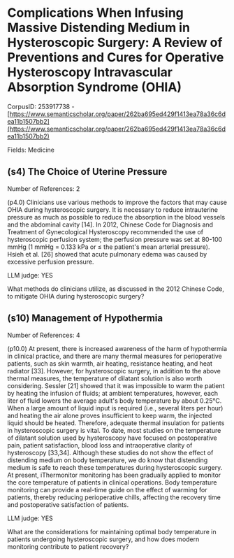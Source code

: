 # Complications When Infusing Massive Distending Medium in Hysteroscopic Surgery: A Review of Preventions and Cures for Operative Hysteroscopy Intravascular Absorption Syndrome (OHIA)

CorpusID: 253917738 - [https://www.semanticscholar.org/paper/262ba695ed429f1413ea78a36c6dea11b1507bb2](https://www.semanticscholar.org/paper/262ba695ed429f1413ea78a36c6dea11b1507bb2)

Fields: Medicine

## (s4) The Choice of Uterine Pressure
Number of References: 2

(p4.0) Clinicians use various methods to improve the factors that may cause OHIA during hysteroscopic surgery. It is necessary to reduce intrauterine pressure as much as possible to reduce the absorption in the blood vessels and the abdominal cavity [14]. In 2012, Chinese Code for Diagnosis and Treatment of Gynecological Hysteroscopy recommended the use of hysteroscopic perfusion system; the perfusion pressure was set at 80-100 mmHg (1 mmHg = 0.133 kPa or ≤ the patient's mean arterial pressure). Hsieh et al. [26] showed that acute pulmonary edema was caused by excessive perfusion pressure.

LLM judge: YES

What methods do clinicians utilize, as discussed in the 2012 Chinese Code, to mitigate OHIA during hysteroscopic surgery?

## (s10) Management of Hypothermia
Number of References: 4

(p10.0) At present, there is increased awareness of the harm of hypothermia in clinical practice, and there are many thermal measures for perioperative patients, such as skin warmth, air heating, resistance heating, and heat radiator [33]. However, for hysteroscopic surgery, in addition to the above thermal measures, the temperature of dilatant solution is also worth considering. Sessler [21] showed that it was impossible to warm the patient by heating the infusion of fluids; at ambient temperatures, however, each liter of fluid lowers the average adult's body temperature by about 0.25°C. When a large amount of liquid input is required (i.e., several liters per hour) and heating the air alone proves insufficient to keep warm, the injected liquid should be heated. Therefore, adequate thermal insulation for patients in hysteroscopic surgery is vital. To date, most studies on the temperature of dilatant solution used by hysteroscopy have focused on postoperative pain, patient satisfaction, blood loss and intraoperative clarity of hysteroscopy [33,34]. Although these studies do not show the effect of distending medium on body temperature, we do know that distending medium is safe to reach these temperatures during hysteroscopic surgery. At present, iThermonitor monitoring has been gradually applied to monitor the core temperature of patients in clinical operations. Body temperature monitoring can provide a real-time guide on the effect of warming for patients, thereby reducing perioperative chills, affecting the recovery time and postoperative satisfaction of patients.

LLM judge: YES

What are the considerations for maintaining optimal body temperature in patients undergoing hysteroscopic surgery, and how does modern monitoring contribute to patient recovery?

